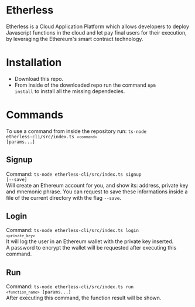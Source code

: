 # Etherless
Etherless is a Cloud Application Platform which allows developers to deploy Javascript functions in the cloud and let pay final users for their execution, by leveraging the Ethereum's smart contract technology.

# Installation 
- Download this repo.
- From inside of the downloaded repo run the command <code>npm install</code> to install all the missing dependecies.

# Commands 
To use a command from inside the repository run: <code>ts-node etherless-cli/src/index.ts `<command>` [params...]</code>

## Signup 
Command: <code>ts-node etherless-cli/src/index.ts signup [--save]</code> <br/> 
Will create an Ethereum account for you, and show its: address, private key and mnemonic phrase. You can request to save these informations inside a file of the current directory with the flag <code>--save</code>.

## Login 
Command: <code>ts-node etherless-cli/src/index.ts login `<private_key>` </code> <br />
It will log the user in an Ethereum wallet with the private key inserted. <br>
A password to encrypt the wallet will be requested after executing this command.

## Run 
Command: <code>ts-node etherless-cli/src/index.ts run `<function_name>` [params...]</code> <br />
After executing this command, the function result will be shown. 
